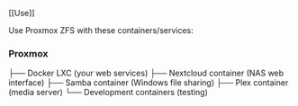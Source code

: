[[Use]]

Use Proxmox ZFS with these containers/services: 

### Proxmox
├── Docker LXC (your web services) 
├── Nextcloud container (NAS web interface) 
├── Samba container (Windows file sharing) 
├── Plex container (media server) 
└── Development containers (testing)